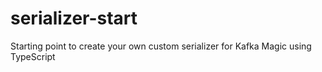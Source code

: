 # serializer-start
Starting point to create your own custom serializer for Kafka Magic using TypeScript
